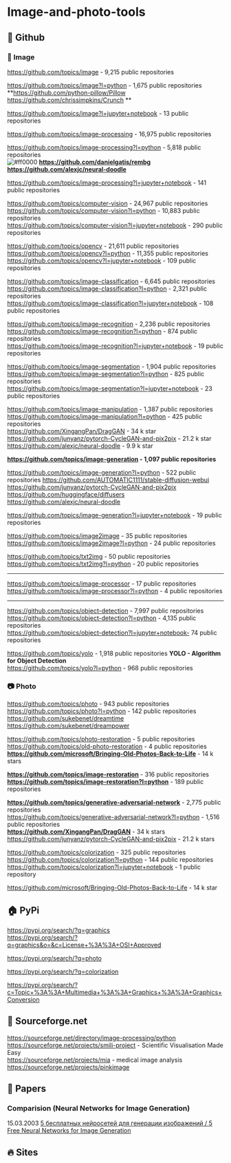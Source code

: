 # Image-and-photo-tools

## 🏢 Github
### 🎨 Image 
https://github.com/topics/image - 9,215 public repositories               

https://github.com/topics/image?l=python - 1,675 public repositories      
**https://github.com/python-pillow/Pillow  https://github.com/chrissimpkins/Crunch         **

https://github.com/topics/image?l=jupyter+notebook -  13 public repositories                 

https://github.com/topics/image-processing -  16,975 public repositories                      

https://github.com/topics/image-processing?l=python -  5,818 public repositories                     
![#ff0000](https://placehold.co/15x15/ff0000/ff0000.png) **https://github.com/danielgatis/rembg  https://github.com/alexjc/neural-doodle**

https://github.com/topics/image-processing?l=jupyter+notebook - 141 public repositories                       

https://github.com/topics/computer-vision -  24,967 public repositories                      
https://github.com/topics/computer-vision?l=python - 10,883 public repositories                   
https://github.com/topics/computer-vision?l=jupyter+notebook -  290 public repositories                         

https://github.com/topics/opencv - 21,611 public repositories                        
https://github.com/topics/opencv?l=python - 11,355 public repositories                        
https://github.com/topics/opencv?l=jupyter+notebook - 109 public repositories                        

https://github.com/topics/image-classification -  6,645 public repositories            
https://github.com/topics/image-classification?l=python - 2,321 public repositories                       
https://github.com/topics/image-classification?l=jupyter+notebook - 108 public repositories

https://github.com/topics/image-recognition - 2,236 public repositories           
https://github.com/topics/image-recognition?l=python - 874 public repositories                        
https://github.com/topics/image-recognition?l=jupyter+notebook - 19 public repositories                    

https://github.com/topics/image-segmentation - 1,904 public repositories              
https://github.com/topics/image-segmentation?l=python - 825 public repositories       
https://github.com/topics/image-segmentation?l=jupyter+notebook - 23 public repositories                

https://github.com/topics/image-manipulation - 1,387 public repositories          
https://github.com/topics/image-manipulation?l=python - 425 public repositories          
https://github.com/XingangPan/DragGAN  - 34 k star    
https://github.com/junyanz/pytorch-CycleGAN-and-pix2pix - 21.2 k star              
https://github.com/alexjc/neural-doodle - 9.9 k star              

**https://github.com/topics/image-generation -  1,097 public repositories**                  

https://github.com/topics/image-generation?l=python -  522 public repositories
https://github.com/AUTOMATIC1111/stable-diffusion-webui        
https://github.com/junyanz/pytorch-CycleGAN-and-pix2pix           
https://github.com/huggingface/diffusers            
https://github.com/alexjc/neural-doodle       

https://github.com/topics/image-generation?l=jupyter+notebook -  19 public repositories

https://github.com/topics/image2image - 35 public repositories         
https://github.com/topics/image2image?l=python - 24 public repositories         

https://github.com/topics/txt2img -  50 public repositories         
https://github.com/topics/txt2img?l=python - 20 public repositories               

- - -
https://github.com/topics/image-processor - 17 public repositories      
https://github.com/topics/image-processor?l=python - 4 public repositories 
- - -
https://github.com/topics/object-detection -  7,997 public repositories        
https://github.com/topics/object-detection?l=python - 4,135 public repositories                 
https://github.com/topics/object-detection?l=jupyter+notebook-  74 public repositories

https://github.com/topics/yolo -  1,918 public repositories  **YOLO - Algorithm for Object Detection**         
https://github.com/topics/yolo?l=python -  968 public repositories     

### 📷 Photo             
https://github.com/topics/photo - 943 public repositories                    
https://github.com/topics/photo?l=python -  142 public repositories         
https://github.com/sukebenet/dreamtime   https://github.com/sukebenet/dreampower                  

https://github.com/topics/photo-restoration - 5 public repositories          
https://github.com/topics/old-photo-restoration -  4 public repositories       
**https://github.com/microsoft/Bringing-Old-Photos-Back-to-Life** - 14 k stars               

**https://github.com/topics/image-restoration** - 316 public repositories          
**https://github.com/topics/image-restoration?l=python** - 189 public repositories           

**https://github.com/topics/generative-adversarial-network** - 2,775 public repositories        
https://github.com/topics/generative-adversarial-network?l=python -  1,516 public repositories              
**https://github.com/XingangPan/DragGAN** - 34 k stars                
https://github.com/junyanz/pytorch-CycleGAN-and-pix2pix - 21.2 k stars                

https://github.com/topics/colorization - 325 public repositories           
https://github.com/topics/colorization?l=python -  144 public repositories             
https://github.com/topics/colorization?l=jupyter+notebook - 1 public repository           

https://github.com/microsoft/Bringing-Old-Photos-Back-to-Life - 14 k star    

## 🏠 PyPi           
https://pypi.org/search/?q=graphics             
https://pypi.org/search/?q=graphics&o=&c=License+%3A%3A+OSI+Approved           

https://pypi.org/search/?q=photo            

https://pypi.org/search/?q=colorization              

https://pypi.org/search/?c=Topic+%3A%3A+Multimedia+%3A%3A+Graphics+%3A%3A+Graphics+Conversion              

## 🏪 Sourceforge.net
https://sourceforge.net/directory/image-processing/python                     
https://sourceforge.net/projects/smili-project - Scientific Visualisation Made Easy                   
https://sourceforge.net/projects/mia - medical image analysis        
https://sourceforge.net/projects/pinkimage                   

## 📄 Papers
### Comparision (Neural Networks for Image Generation)
15.03.2003 [5 бесплатных нейросетей для генерации изображений / 5 Free Neural Networks for Image Generation](https://dzen.ru/a/ZBDtTppY4RTRpkfa)


## 🔥 Sites


